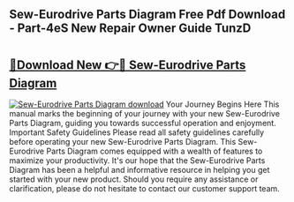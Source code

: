 ## Sew-Eurodrive Parts Diagram Free Pdf Download - Part-4eS New Repair Owner Guide TunzD

# <h2><a href="http://dfqw5nq.blite.top/?on=Sew-Eurodrive+Parts+Diagram">🔗Download New 👉🔴 Sew-Eurodrive Parts Diagram</a></h2>

[![Sew-Eurodrive Parts Diagram download](https://i.imgur.com/lujVjoI.png)](http://dfqw5nq.blite.top/?on=Sew-Eurodrive+Parts+Diagram)
Your Journey Begins Here This manual marks the beginning of your journey with your new Sew-Eurodrive Parts Diagram, guiding you towards successful operation and enjoyment. Important Safety Guidelines Please read all safety guidelines carefully before operating your new Sew-Eurodrive Parts Diagram. This Sew-Eurodrive Parts Diagram comes equipped with a wealth of features to maximize your productivity. It's our hope that the Sew-Eurodrive Parts Diagram has been a helpful and informative resource in helping you get started with your new product. Should you require any assistance or clarification, please do not hesitate to contact our customer support team.
